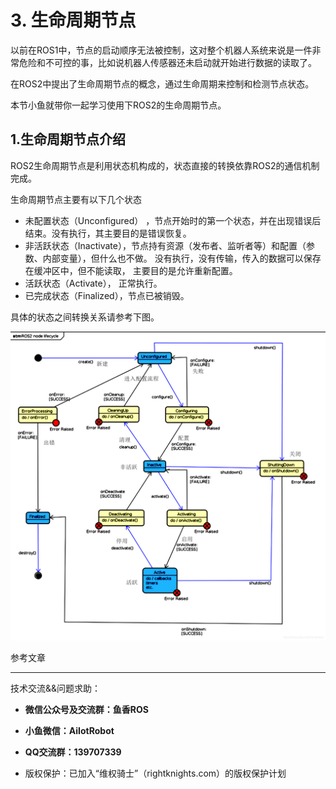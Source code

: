 # 3. 生命周期节点

以前在ROS1中，节点的启动顺序无法被控制，这对整个机器人系统来说是一件非常危险和不可控的事，比如说机器人传感器还未启动就开始进行数据的读取了。

在ROS2中提出了生命周期节点的概念，通过生命周期来控制和检测节点状态。

本节小鱼就带你一起学习使用下ROS2的生命周期节点。

## 1.生命周期节点介绍

ROS2生命周期节点是利用状态机构成的，状态直接的转换依靠ROS2的通信机制完成。

生命周期节点主要有以下几个状态

- 未配置状态（Unconfigured） ，节点开始时的第一个状态，并在出现错误后结束。没有执行，其主要目的是错误恢复。
- 非活跃状态（Inactivate），节点持有资源（发布者、监听者等）和配置（参数、内部变量），但什么也不做。 没有执行，没有传输，传入的数据可以保存在缓冲区中，但不能读取， 主要目的是允许重新配置。
- 活跃状态（Activate），  正常执行。
- 已完成状态（Finalized），节点已被销毁。

具体的状态之间转换关系请参考下图。

![img](3.生命周期节点介绍/imgs/watermark,type_ZmFuZ3poZW5naGVpdGk,shadow_10,text_aHR0cHM6Ly9ibG9nLmNzZG4ubmV0L1poYW5nUmVsYXk=,size_16,color_FFFFFF,t_70.png)

<!-- ## 2.C++生命周期实例



## 3.Python生命周期实例

## 4.总结

 -->



参考文章


--------------

技术交流&&问题求助：

- **微信公众号及交流群：鱼香ROS**
- **小鱼微信：AiIotRobot**
- **QQ交流群：139707339**

- 版权保护：已加入“维权骑士”（rightknights.com）的版权保护计划
